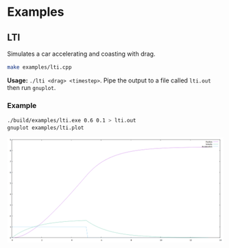 # Examples

## LTI

Simulates a car accelerating and coasting with drag.

```bash
make examples/lti.cpp
```

**Usage:** `./lti <drag> <timestep>`. Pipe the output to a file called `lti.out` then run `gnuplot`.

### Example

```bash
./build/examples/lti.exe 0.6 0.1 > lti.out
gnuplot examples/lti.plot
```

![LTI Example](img/lti.png)
